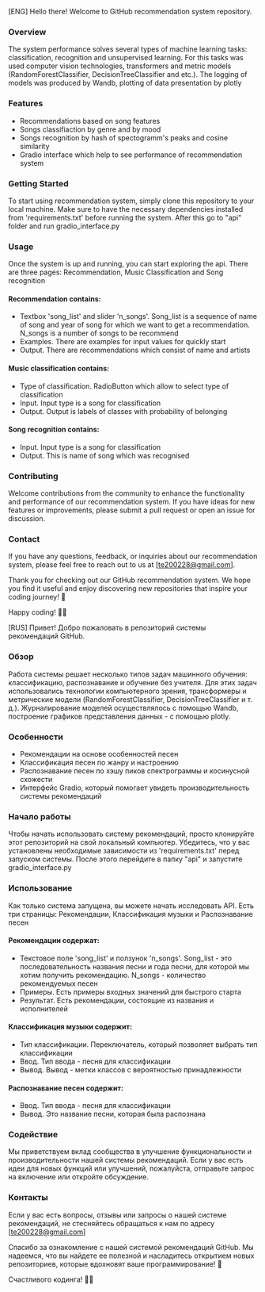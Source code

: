 
[ENG] Hello there! Welcome to GitHub recommendation system repository.

### Overview
The system performance solves several types of machine learning tasks: classification, recognition and unsupervised learning. For this tasks was used computer vision technologies, transformers and metric models (RandomForestClassifier, DecisionTreeClassifier and etc.). The logging of models was produced by Wandb, plotting of data presentation by plotly

### Features
- Recommendations based on song features
- Songs classifiaction by genre and by mood
- Songs recognition by hash of spectogramm's peaks and cosine similarity
- Gradio interface which help to see performance of recommendation system 

### Getting Started
To start using recommendation system, simply clone this repository to your local machine. Make sure to have the necessary dependencies installed from 'requirements.txt' before running the system. After this go to "api" folder and run gradio_interface.py 

### Usage
Once the system is up and running, you can start exploring the api. There are three pages: Recommendation, Music Classification and Song recognition
#### Recommendation contains:
- Textbox 'song_list' and slider 'n_songs'. Song_list is a sequence of name of song and year of song for which we want to get a recommendation. N_songs is a number of songs to be recommend 
- Examples. There are examples for input values for quickly start
- Output. There are recommendations which consist of name and artists
#### Music classification contains:
- Type of classification. RadioButton which allow to select type of classification
- Input. Input type is a song for classification
- Output. Output is labels of classes with probability of belonging
#### Song recognition contains:
-  Input. Input type is a song for classification
-  Output. This is name of song which was recognised 

### Contributing
Welcome contributions from the community to enhance the functionality and performance of our recommendation system. If you have ideas for new features or improvements, please submit a pull request or open an issue for discussion.

### Contact
If you have any questions, feedback, or inquiries about our recommendation system, please feel free to reach out to us at [te200228@gmail.com].

Thank you for checking out our GitHub recommendation system. We hope you find it useful and enjoy discovering new repositories that inspire your coding journey! 🚀

Happy coding! 🤖🌟


[RUS] Привет! Добро пожаловать в репозиторий системы рекомендаций GitHub. 

### Обзор 
Работа системы решает несколько типов задач машинного обучения: классификацию, распознавание и обучение без учителя. Для этих задач использовались технологии компьютерного зрения, трансформеры и метрические модели (RandomForestClassifier, DecisionTreeClassifier и т. д.). Журналирование моделей осуществлялось с помощью Wandb, построение графиков представления данных - с помощью plotly. 

### Особенности 
- Рекомендации на основе особенностей песен
- Классификация песен по жанру и настроению
- Распознавание песен по хэшу пиков спектрограммы и косинусной схожести
- Интерфейс Gradio, который помогает увидеть производительность системы рекомендаций
  
### Начало работы
  Чтобы начать использовать систему рекомендаций, просто клонируйте этот репозиторий на свой локальный компьютер. Убедитесь, что у вас установлены необходимые зависимости из 'requirements.txt' перед запуском системы. После этого перейдите в папку "api" и запустите gradio_interface.py
  
### Использование 
Как только система запущена, вы можете начать исследовать API. Есть три страницы: Рекомендации, Классификация музыки и Распознавание песен 

#### Рекомендации содержат: 
- Текстовое поле 'song_list' и ползунок 'n_songs'. Song_list - это последовательность названия песни и года песни, для которой мы хотим получить рекомендацию. N_songs - количество рекомендуемых песен
- Примеры. Есть примеры входных значений для быстрого старта
- Результат. Есть рекомендации, состоящие из названия и исполнителей
#### Классификация музыки содержит: 
- Тип классификации. Переключатель, который позволяет выбрать тип классификации
- Ввод. Тип ввода - песня для классификации
- Вывод. Вывод - метки классов с вероятностью принадлежности
#### Распознавание песен содержит: 
- Ввод. Тип ввода - песня для классификации
- Вывод. Это название песни, которая была распознана
  
### Содействие 
Мы приветствуем вклад сообщества в улучшение функциональности и производительности нашей системы рекомендаций. Если у вас есть идеи для новых функций или улучшений, пожалуйста, отправьте запрос на включение или откройте обсуждение. 

### Контакты 
Если у вас есть вопросы, отзывы или запросы о нашей системе рекомендаций, не стесняйтесь обращаться к нам по адресу [te200228@gmail.com] 

Спасибо за ознакомление с нашей системой рекомендаций GitHub. Мы надеемся, что вы найдете ее полезной и насладитесь открытием новых репозиториев, которые вдохновят ваше программирование! 🚀 

Счастливого кодинга! 🤖🌟
